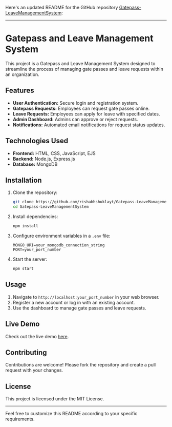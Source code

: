 Here's an updated README for the GitHub repository [Gatepass-LeaveManagementSystem](https://github.com/rishabhshuklayt/Gatepass-LeaveManagementSystem):

---

# Gatepass and Leave Management System

This project is a Gatepass and Leave Management System designed to streamline the process of managing gate passes and leave requests within an organization.

## Features

- **User Authentication:** Secure login and registration system.
- **Gatepass Requests:** Employees can request gate passes online.
- **Leave Requests:** Employees can apply for leave with specified dates.
- **Admin Dashboard:** Admins can approve or reject requests.
- **Notifications:** Automated email notifications for request status updates.

## Technologies Used

- **Frontend:** HTML, CSS, JavaScript, EJS
- **Backend:** Node.js, Express.js
- **Database:** MongoDB

## Installation

1. Clone the repository:
   ```bash
   git clone https://github.com/rishabhshuklayt/Gatepass-LeaveManagementSystem.git
   cd Gatepass-LeaveManagementSystem
   ```
2. Install dependencies:
   ```bash
   npm install
   ```
3. Configure environment variables in a `.env` file:
   ```env
   MONGO_URI=your_mongodb_connection_string
   PORT=your_port_number
   ```
4. Start the server:
   ```bash
   npm start
   ```

## Usage

1. Navigate to `http://localhost:your_port_number` in your web browser.
2. Register a new account or log in with an existing account.
3. Use the dashboard to manage gate passes and leave requests.

## Live Demo

Check out the live demo [here](your_live_demo_link).

## Contributing

Contributions are welcome! Please fork the repository and create a pull request with your changes.

## License

This project is licensed under the MIT License.

---

Feel free to customize this README according to your specific requirements.

